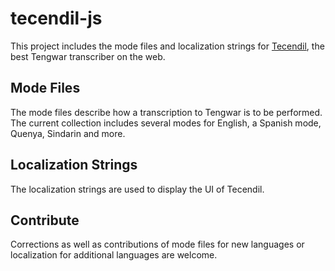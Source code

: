 # tecendil-js

This project includes the mode files and localization strings for [Tecendil](tecendil.com), the best Tengwar transcriber on the web.

## Mode Files

The mode files describe how a transcription to Tengwar is to be performed. The
current collection includes several modes for English, a Spanish mode, Quenya, Sindarin and more.

## Localization Strings

The localization strings are used to display the UI of Tecendil.

## Contribute

Corrections as well as contributions of mode files for new languages or localization for additional languages are welcome.
